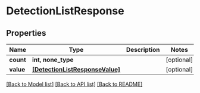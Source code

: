 # DetectionListResponse


## Properties
Name | Type | Description | Notes
------------ | ------------- | ------------- | -------------
**count** | **int, none_type** |  | [optional] 
**value** | [**[DetectionListResponseValue]**](DetectionListResponseValue.md) |  | [optional] 

[[Back to Model list]](../README.md#documentation-for-models) [[Back to API list]](../README.md#documentation-for-api-endpoints) [[Back to README]](../README.md)



